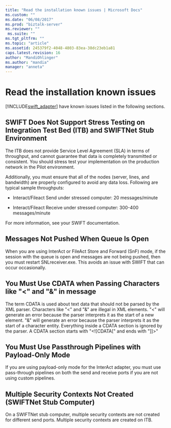 ```yaml
---
title: "Read the installation known issues | Microsoft Docs"
ms.custom: ""
ms.date: "06/08/2017"
ms.prod: "biztalk-server"
ms.reviewer: ""
 ms.suite: ""
ms.tgt_pltfrm: ""
ms.topic: "article"
ms.assetid: 245379f2-4048-4803-83ea-38dc23eb1a81
caps.latest.revision: 16
author: "MandiOhlinger"
ms.author: "mandia"
manager: "anneta"
---
```

# Read the installation known issues
[!INCLUDE[swift_adapter](../../includes/swift-adapter-md.md)] have known issues listed in the following sections.  
  
## SWIFT Does Not Support Stress Testing on Integration Test Bed (ITB) and SWIFTNet Stub Environment  
 The ITB does not provide Service Level Agreement (SLA) in terms of throughput, and cannot guarantee that data is completely transmitted or consistent. You should stress test your implementation on the production network in the Pilot environment.  
  
 Additionally, you must ensure that all of the nodes (server, lines, and bandwidth) are properly configured to avoid any data loss. Following are typical sample throughputs:  
  
-   Interact/Fileact Send under stressed computer: 20 messages/minute  
  
-   Interact/Fileact Receive under stressed computer: 300-400 messages/minute  
  
 For more information, see your SWIFT documentation.  
  
## Messages Not Pushed When Queue Is Open  
 When you are using InterAct or FileAct Store and Forward (SnF) mode, if the session with the queue is open and messages are not being pushed, then you must restart SNLreceiver.exe. This avoids an issue with SWIFT that can occur occasionally.  
  
## You Must Use CDATA when Passing Characters like "<" and "&" in message  
 The term CDATA is used about text data that should not be parsed by the XML parser.  Characters like "<" and "&" are illegal in XML elements. "<" will generate an error because the parser interprets it as the start of a new element. "&" will generate an error because the parser interprets it as the start of a character entity. Everything inside a CDATA section is ignored by the parser. A CDATA section starts with "\<![CDATA[" and ends with "]]>"  
  
## You Must Use Passthrough Pipelines with Payload-Only Mode  
 If you are using payload-only mode for the InterAct adapter, you must use pass-through pipelines on both the send and receive ports if you are not using custom pipelines.  
  
## Multiple Security Contexts Not Created (SWIFTNet Stub Computer)  
 On a SWIFTNet stub computer, multiple security contexts are not created for different send ports. Multiple security contexts are created on ITB.